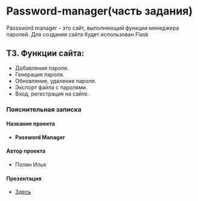 # Password-manager(часть задания)
Passsword manager - это сайт, выполняющий функции менеджера паролей. Для создания сайта будет использован Flask

## ТЗ. Функции сайта:
* Добавления пароля.
* Генерация пароля.
* Обновление, удаление пароля.
* Экспорт файла с паролями.
* Вход, регестрация на сайте.

### Пояснительная записка
#### Название проекта
* __Password Manager__
#### Автор проекта
* Полин Илья
#### Презентация
* [Здесь](https://docs.google.com/presentation/d/1MosXsfdYTFBuThbQ7rPUMQaqhTSK4ZsS/edit?usp=sharing&ouid=106023115546379830982&rtpof=true&sd=true)
